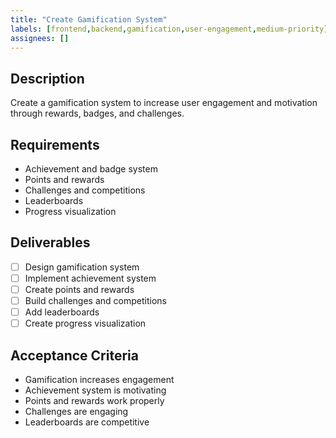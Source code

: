 ```yaml
---
title: "Create Gamification System"
labels: [frontend,backend,gamification,user-engagement,medium-priority]
assignees: []
---
```



## Description
Create a gamification system to increase user engagement and motivation through rewards, badges, and challenges.

## Requirements
- Achievement and badge system
- Points and rewards
- Challenges and competitions
- Leaderboards
- Progress visualization

## Deliverables
- [ ] Design gamification system
- [ ] Implement achievement system
- [ ] Create points and rewards
- [ ] Build challenges and competitions
- [ ] Add leaderboards
- [ ] Create progress visualization

## Acceptance Criteria
- Gamification increases engagement
- Achievement system is motivating
- Points and rewards work properly
- Challenges are engaging
- Leaderboards are competitive

